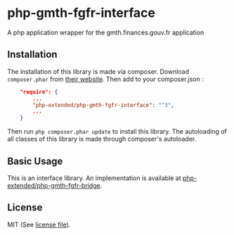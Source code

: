 # php-gmth-fgfr-interface
A php application wrapper for the gmth.finances.gouv.fr application

## Installation

The installation of this library is made via composer.
Download `composer.phar` from [their website](https://getcomposer.org/download/).
Then add to your composer.json :

```json
	"require": {
		...
		"php-extended/php-gmth-fgfr-interface": "^3",
		...
	}
```

Then run `php composer.phar update` to install this library.
The autoloading of all classes of this library is made through composer's autoloader.

## Basic Usage

This is an interface library. An implementation is available at 
[php-extended/php-gmth-fgfr-bridge](https://github.com/php-extended/php-gmth-fgfr-bridge).

## License

MIT (See [license file](LICENSE)).
